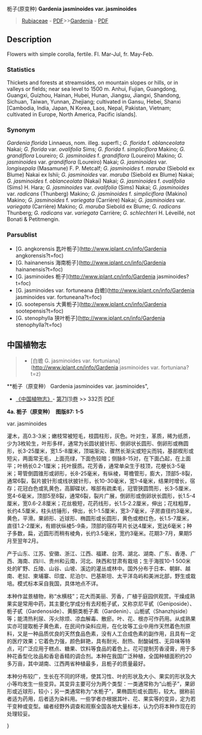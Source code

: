 栀子(原变种) **Gardenia jasminoides var. jasminoides**

> [Rubiaceae](http://www.iplant.cn/info/Rubiaceae?t=foc) - [PDF](http://www.iplant.cn/foc/pdf/Rubiaceae.pdf)>>[Gardenia](http://www.iplant.cn/info/Gardenia?t=foc) - [PDF](http://www.iplant.cn/foc/pdf/Gardenia.pdf)

## Description

Flowers with simple corolla, fertile. Fl. Mar-Jul, fr. May-Feb.

### Statistics
Thickets and forests at streamsides, on mountain slopes or hills, or in valleys or fields; near sea level to 1500 m. Anhui, Fujian, Guangdong, Guangxi, Guizhou, Hainan, Hubei, Hunan, Jiangsu, Jiangxi, Shandong, Sichuan, Taiwan, Yunnan, Zhejiang; cultivated in Gansu, Hebei, Shanxi [Cambodia, India, Japan, N Korea, Laos, Nepal, Pakistan, Vietnam; cultivated in Europe, North America, Pacific islands].

### Synonym
*Gardenia florida* Linnaeus, nom. illeg. superfl.; *G. florida* f. *oblanceolata* Nakai; *G. florida* var. *ovalifolia* Sims; *G. florida* f. *simpliciflora* Makino; *G. grandiflora* Loureiro; *G. jasminoides* f. *grandiflora* (Loureiro) Makino; *G. jasminoides* var. *grandiflora* (Loureiro) Nakai; *G. jasminoides* var. *longisepala* (Masamune) F. P. Metcalf; *G. jasminoides* f. *maruba* (Siebold ex Blume) Nakai ex Ishii; *G. jasminoides* var. *maruba* (Siebold ex Blume) Nakai; *G. jasminoides* f. *oblanceolata* (Nakai) Nakai; *G. jasminoides* f. *ovalifolia* (Sims) H. Hara; *G. jasminoides* var. *ovalifolia* (Sims) Nakai; *G. jasminoides* var. *radicans* (Thunberg) Makino; *G. jasminoides* f. *simpliciflora* (Makino) Makino; *G. jasminoides* f. *variegata* (Carrière) Nakai; *G. jasminoides* var. *variegata* (Carrière) Makino; *G. maruba* Siebold ex Blume; *G. radicans* Thunberg; *G. radicans* var. *variegata* Carrière; *G. schlechteri* H. Léveillé, not Bonati & Petitmengin.

### Parsublist

* [G.  angkorensis  匙叶栀子](http://www.iplant.cn/info/Gardenia angkorensis?t=foc)
* [G.  hainanensis  海南栀子](http://www.iplant.cn/info/Gardenia hainanensis?t=foc)
* [G.  jasminoides  栀子](http://www.iplant.cn/info/Gardenia jasminoides?t=foc)
* [G.  jasminoides var. fortuneana  白蟾](http://www.iplant.cn/info/Gardenia jasminoides var. fortuneana?t=foc)
* [G.  sootepensis  大黄栀子](http://www.iplant.cn/info/Gardenia sootepensis?t=foc)
* [G.  stenophylla  狭叶栀子](http://www.iplant.cn/info/Gardenia stenophylla?t=foc)

## 中国植物志

> * [白蟾  G.  jasminoides var. fortuniana](http://www.iplant.cn/info/Gardenia jasminoides var. fortuniana?t=z)

**栀子（原变种） Gardenia jasminoides var. jasminoides",

* [《中国植物志》](http://www.iplant.cn/frps)- [第71(1)卷](http://www.iplant.cn/frps/vol/71(1)) >> 332页 [PDF](http://www.iplant.cn/frps/pdf/71(1)/332a.PDF)

**4a. 栀子（原变种）　图版87: 1-5**

var. jasminoides 

灌木，高0.3-3米；嫩枝常被短毛，枝圆柱形，灰色。叶对生，革质，稀为纸质，少为3枚轮生，叶形多样，通常为长圆状披针形、倒卵状长圆形、倒卵形或椭圆形，长3-25厘米，宽1.5-8厘米，顶端渐尖、骤然长渐尖或短尖而钝，基部楔形或短尖，两面常无毛，上面亮绿，下面色较暗；侧脉8-15对，在下面凸起，在上面平；叶柄长0.2-1厘米；托叶膜质。花芳香，通常单朵生于枝顶，花梗长3-5毫米；萼管倒圆锥形或卵形，长8-25毫米，有纵棱，萼檐管形，膨大，顶部5-8裂，通常6裂，裂片披针形或线状披针形，长10-30毫米，宽1-4毫米，结果时增长，宿存；花冠白色或乳黄色，高脚碟状，喉部有疏柔毛，冠管狭圆筒形，长3-5厘米，宽4-6毫米，顶部5至8裂，通常6裂，裂片广展，倒卵形或倒卵状长圆形，长1.5-4厘米，宽0.6-2.8厘米；花丝极短，花药线形，长1.5-2.2厘米，伸出；花柱粗厚，长约4.5厘米，柱头纺锤形，伸出，长1-1.5厘米，宽3-7毫米，子房直径约3毫米，黄色，平滑。果卵形、近球形、椭圆形或长圆形，黄色或橙红色，长1.5-7厘米，直径1.2-2厘米，有翅状纵棱5-9条，顶部的宿存萼片长达4厘米，宽达6毫米；种子多数，扁，近圆形而稍有棱角，长约3.5毫米，宽约3毫米。花期3-7月，果期5月至翌年2月。

产于山东、江苏、安徽、浙江、江西、福建、台湾、湖北、湖南、广东、香港、广西、海南、四川、贵州和云南，河北、陕西和甘肃有栽培；生于海拔10-1 500米处的旷野、丘陵、山谷、山坡、溪边的灌丛或林中。国外分布于日本、朝鲜、越南、老挝、柬埔寨、印度、尼泊尔、巴基斯坦、太平洋岛屿和美洲北部，野生或栽培。模式标本采自我国，具体地点不详。

本种作盆景植物，称“水横枝”；花大而美丽、芳香，广植于庭园供观赏。干燥成熟果实是常用中药，其主要化学成分有去羟栀子甙，又称京尼平甙（Geniposide）、栀子甙（Gardenoside）、黄酮类栀子素（Gardenin）、山栀甙（Shanzhjside）等；能清热利尿、泻火除烦、凉血解毒、散瘀。叶、花、根亦可作药用。从成熟果实亦可提取栀子黄色素，在民间作染料应用，在化妆等工业中用作天然着色剂原料，又是一种品质优良的天然食品色素，没有人工合成色素的副作用，且具有一定的医疗效果；它着色力强，颜色鲜艳，具有耐光、耐热、耐酸碱性、无异味等特点，可广泛应用于糕点、糖果、饮料等食品的着色上。花可提制芳香浸膏，用于多种花香型化妆品和香皂香精的调合剂。本种在我国广泛种植，全国种植面积约20多万亩，其中湖南、江西两省种植最多，且栀子的质量最好。

本种分布较广，生长在不同的环境，使其习性、叶的形状及大小、果实的形状及大小等均发生一些变异。其变异主要可分为两个类型：一类通常称为“山栀子”，果卵形或近球形，较小；另一类通常称为“水栀子”，果椭圆形或长圆形，较大。据称前者适为药用，后者适为染料用。一些学者亦根据其叶、花、果实等的变异，定为若干变种或变型。编者经野外调查和观察全国各地大量标本，认为仍将本种作现在的处理较妥。

}